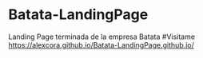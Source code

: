 # Batata-LandingPage
Landing Page terminada de la empresa Batata
#Visitame
https://alexcora.github.io/Batata-LandingPage.github.io/
